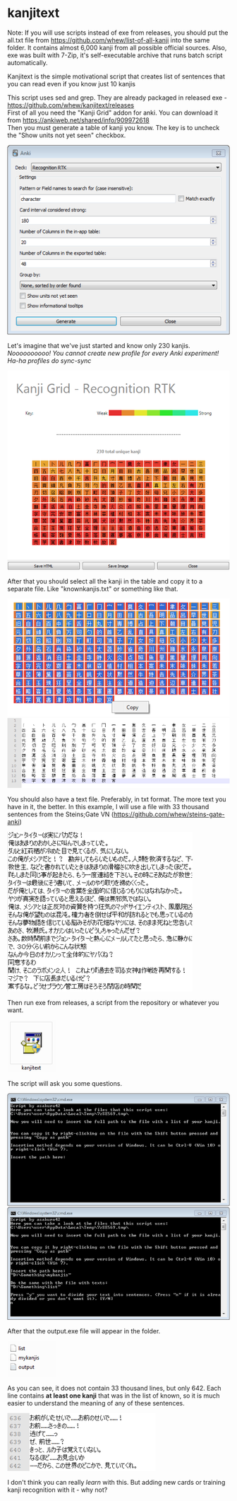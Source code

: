 # kanjitext

Note: If you will use scripts instead of exe from releases, you should put the all.txt file from https://github.com/whew/list-of-all-kanji into the same folder. It contains almost 6,000 kanji from all possible official sources. Also, exe was built with 7-Zip, it's self-executable archive that runs batch script automatically.

Kanjitext is the simple motivational script that creates list of sentences that you can read even if you know just 10 kanjis

This script uses sed and grep. They are already packaged in released exe - https://github.com/whew/kanjitext/releases  
First of all you need the "Kanji Grid" addon for anki. You can download it from https://ankiweb.net/shared/info/909972618  
Then you must generate a table of kanji you know. The key is to uncheck the "Show units not yet seen" checkbox.

![Addon](/screenshots/anki_nEJUBJ6LdV.png?raw=true "Addon")

Let's imagine that we've just started and know only 230 kanjis.  
*Noooooooooo! You cannot create new profile for every Anki experiment!*   
*Ha-ha profiles do sync-sync*

![table](/screenshots/anki_SeGrBRFBXv.png?raw=true "table generated")

After that you should select all the kanji in the table and copy it to a separate file. Like "knownkanjis.txt" or something like that.

![Copying](/screenshots/anki_l0IK3xUas8.png?raw=true "copying")  
![Insert](/screenshots/notepad%2B%2B_pR411XlbNL.png?raw=true "insert")

You should also have a text file. Preferably, in txt format. The more text you have in it, the better. In this example, I will use a file with 33 thousand sentences from the Steins;Gate VN (https://github.com/whew/steins-gate-anki)

![SG](/screenshots/notepad%2B%2B_5ejMIjsTyX.png?raw=true "SG")

Then run exe from releases, a script from the repository or whatever you want.

![icon](/screenshots/explorer_QONqreG4sE.png?raw=true "icon")

The script will ask you some questions.

![question1](/screenshots/cmd_t1hSZ62a0G.png?raw=true)
![question2](/screenshots/cmd_IOtOn8kiC8.png?raw=true)

After that the output.exe file will appear in the folder.

![output](/screenshots/explorer_qmZwOQoajo.png "output")

As you can see, it does not contain 33 thousand lines, but only 642. Each line contains **at least one kanji** that was in the list of known, so it is much easier to understand the meaning of any of these sentences.

![642](/screenshots/notepad%2B%2B_n4T8iihUj7.png?raw=true)

I don't think you can really *learn* with this. But adding new cards or training kanji recognition with it - why not?
